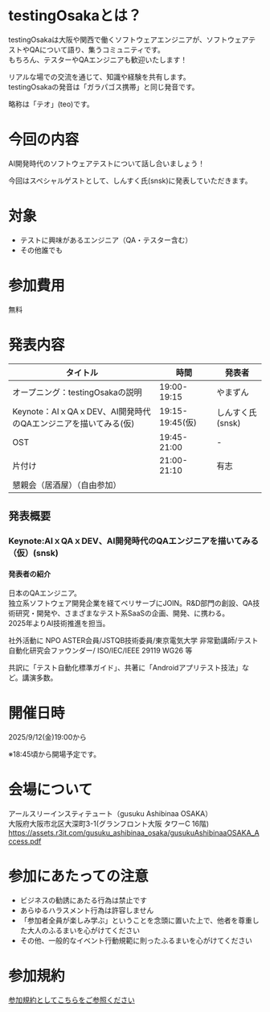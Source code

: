# testingOsakaとは？

testingOsakaは大阪や関西で働くソフトウェアエンジニアが、ソフトウェアテストやQAについて語り、集うコミュニティです。  
もちろん、テスターやQAエンジニアも歓迎いたします！  

リアルな場での交流を通じて、知識や経験を共有します。  
testingOsakaの発音は「ガラパゴス携帯」と同じ発音です。  

略称は「テオ」(teo)です。  

# 今回の内容

AI開発時代のソフトウェアテストについて話し合いましょう！

今回はスペシャルゲストとして、しんすく氏(snsk)に発表していただきます。  

# 対象

- テストに興味があるエンジニア（QA・テスター含む）
- その他誰でも

# 参加費用

無料

# 発表内容

|タイトル|時間|発表者|
|---|---|---|
|オープニング：testingOsakaの説明|19:00-19:15|やまずん|
|Keynote：AIｘQAｘDEV、AI開発時代のQAエンジニアを描いてみる(仮)|19:15-19:45(仮)|しんすく氏(snsk)|
|OST|19:45-21:00|-|
|片付け|21:00-21:10|有志|
|懇親会（居酒屋）（自由参加）||

## 発表概要
### Keynote:AIｘQAｘDEV、AI開発時代のQAエンジニアを描いてみる（仮）(snsk)

#### 発表者の紹介
日本のQAエンジニア。  
独立系ソフトウェア開発企業を経てベリサーブにJOIN。R&D部門の創設、QA技術研究・開発や、さまざまなテスト系SaaSの企画、開発、に携わる。  
2025年よりAI技術推進を担当。  

社外活動に NPO ASTER会員/JSTQB技術委員/東京電気大学 非常勤講師/テスト自動化研究会ファウンダー/ ISO/IEC/IEEE 29119 WG26 等

共訳に「テスト自動化標準ガイド」、共著に「Androidアプリテスト技法」など。講演多数。

# 開催日時
2025/9/12(金)19:00から

※18:45頃から開場予定です。

# 会場について
アールスリーインスティテュート（gusuku Ashibinaa OSAKA）  
大阪府大阪市北区大深町3-1(グランフロント大阪 タワーC 16階)   
https://assets.r3it.com/gusuku_ashibinaa_osaka/gusukuAshibinaaOSAKA_Access.pdf  

# 参加にあたっての注意

- ビジネスの勧誘にあたる行為は禁止です
- あらゆるハラスメント行為は許容しません
- 「参加者全員が楽しみ学ぶ」ということを念頭に置いた上で、他者を尊重した大人のふるまいを心がけてください
- その他、一般的なイベント行動規範に則ったふるまいを心がけてください

# 参加規約
[参加規約としてこちらをご参照ください](https://github.com/yusuke-yamashita/testing.osaka/blob/main/%E5%8F%82%E5%8A%A0%E8%A6%8F%E7%B4%84.md)